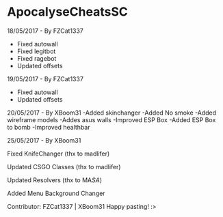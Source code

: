 # ApocalyseCheatsSC

18/05/2017 - By FZCat1337
- Fixed autowall
- Fixed legitbot
- Fixed ragebot
- Updated offsets

19/05/2017 - By FZCat1337
- Fixed autowall
- Updated offsets

20/05/2017 - By XBoom31
-Added skinchanger
-Added No smoke
-Added wireframe models
-Addes asus walls
-Improved ESP Box
-Added ESP Box to bomb
-Improved healthbar

25/05/2017 - By XBoom31

Fixed KnifeChanger (thx to madlifer)

Updated CSGO Classes (thx to madlifer)

Updated Resolvers (thx to MA$SA$)

Added Menu Background Changer

Contributor: FZCat1337 | XBoom31
Happy pasting! :>

